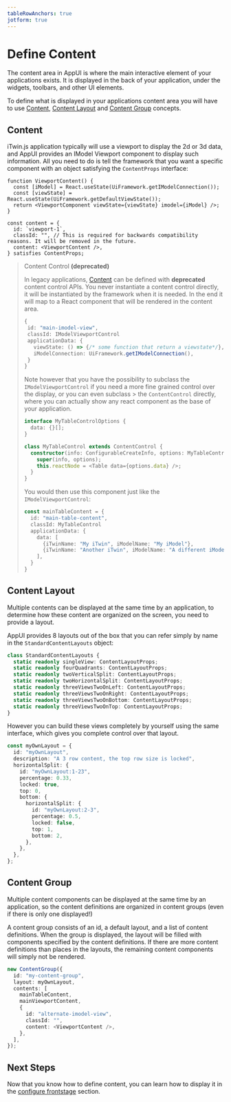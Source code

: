 ```yaml
---
tableRowAnchors: true
jotform: true
---
```


# Define Content

The content area in AppUI is where the main interactive element of your applications exists. It is displayed in the back of your application, under the widgets, toolbars, and other UI elements.

To define what is displayed in your applications content area you will have to use [Content](#content), [Content Layout](#content-layout) and [Content Group](#content-group) concepts.

## Content

iTwin.js application typically will use a viewport to display the 2d or 3d data, and AppUI provides an IModel Viewport component to display such information. All you need to do is tell the framework that you want a specific component with an object satisfying the `ContentProps` interface:

```tsx
function ViewportContent() {
  const [iModel] = React.useState(UiFramework.getIModelConnection());
  const [viewState] = React.useState(UiFramework.getDefaultViewState());
  return <ViewportComponent viewState={viewState} imodel={iModel} />;
}

const content = {
  id: `viewport-1`,
  classId: "", // This is required for backwards compatibility reasons. It will be removed in the future.
  content: <ViewportContent />,
} satisfies ContentProps;
```

> Content Control **(deprecated)**
>
> In legacy applications, [Content](#content) can be defined with **deprecated** content control APIs. You never instantiate a content control directly, it will be instantiated by the framework when it is needed. In the end it will map to a React component that will be rendered in the content area.
>
> ```ts
> {
>  id: "main-imodel-view",
>  classId: IModelViewportControl
>  applicationData: {
>    viewState: () => {/* some function that return a viewstate*/},
>    iModelConnection: UiFramework.getIModelConnection(),
>  }
> }
> ```
>
> Note however that you have the possibility to subclass the `IModelViewportControl` if you need a more fine grained control over the display, or you can even subclass > the `ContentControl` directly, where you can actually show any react component as the base of your application.
>
> ```ts
> interface MyTableControlOptions {
>   data: {}[];
> }
>
> class MyTableControl extends ContentControl {
>   constructor(info: ConfigurableCreateInfo, options: MyTableControlOptions) {
>     super(info, options);
>     this.reactNode = <Table data={options.data} />;
>   }
> }
> ```
>
> You would then use this component just like the `IModelViewportControl`:
>
> ```ts
> const mainTableContent = {
>   id: "main-table-content",
>   classId: MyTableControl
>   applicationData: {
>     data: [
>       {iTwinName: "My iTwin", iModelName: "My iModel"},
>       {iTwinName: "Another iTwin", iModelName: "A different iModel"},
>     ],
>   }
> }
> ```

## Content Layout

Multiple contents can be displayed at the same time by an application, to determine how these content are organized on the screen, you need to provide a layout.

AppUI provides 8 layouts out of the box that you can refer simply by name in the `StandardContentLayouts` object:

```ts
class StandardContentLayouts {
  static readonly singleView: ContentLayoutProps;
  static readonly fourQuadrants: ContentLayoutProps;
  static readonly twoVerticalSplit: ContentLayoutProps;
  static readonly twoHorizontalSplit: ContentLayoutProps;
  static readonly threeViewsTwoOnLeft: ContentLayoutProps;
  static readonly threeViewsTwoOnRight: ContentLayoutProps;
  static readonly threeViewsTwoOnBottom: ContentLayoutProps;
  static readonly threeViewsTwoOnTop: ContentLayoutProps;
}
```

However you can build these views completely by yourself using the same interface, which gives you complete control over that layout.

```ts
const myOwnLayout = {
  id: "myOwnLayout",
  description: "A 3 row content, the top row size is locked",
  horizontalSplit: {
    id: "myOwnLayout:1-23",
    percentage: 0.33,
    locked: true,
    top: 0,
    bottom: {
      horizontalSplit: {
        id: "myOwnLayout:2-3",
        percentage: 0.5,
        locked: false,
        top: 1,
        bottom: 2,
      },
    },
  },
};
```

## Content Group

Multiple content components can be displayed at the same time by an application, so the content definitions are organized in content groups (even if there is only one displayed!)

A content group consists of an id, a default layout, and a list of content definitions. When the group is displayed, the layout will be filled with components specified by the content definitions. If there are more content definitions than places in the layouts, the remaining content components will simply not be rendered.

```ts
new ContentGroup({
  id: "my-content-group",
  layout: myOwnLayout,
  contents: [
    mainTableContent,
    mainViewportContent,
    {
      id: "alternate-imodel-view",
      classId: "",
      content: <ViewportContent />,
    },
  ],
});
```

## Next Steps

Now that you know how to define content, you can learn how to display it in the [configure frontstage](./configure-frontstage.md) section.
